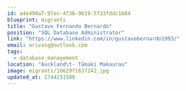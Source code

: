 ```yaml
---
id: a4e490a7-97ec-4f36-9619-5f33fddc1b84
blueprint: migrants
title: "Gustavo Fernando Bernardo"
position: "SQL Database Administrator"
link: "https://www.linkedin.com/in/gustavobernardo1993/"
email: arivasg@outlook.com
tags:
  - database_management
location: "Auckland\t- Tāmaki Makaurau"
image: migrants/1662971637242.jpg
updated_at: 1744231500
---
```

